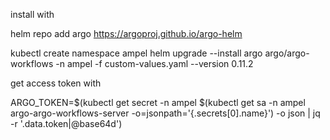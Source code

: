 install with

helm repo add argo https://argoproj.github.io/argo-helm

kubectl create namespace ampel
helm upgrade --install argo argo/argo-workflows -n ampel -f custom-values.yaml --version 0.11.2

get access token with

ARGO_TOKEN=$(kubectl get secret -n ampel $(kubectl get sa -n ampel argo-argo-workflows-server -o=jsonpath='{.secrets[0].name}') -o json | jq -r '.data.token|@base64d')

